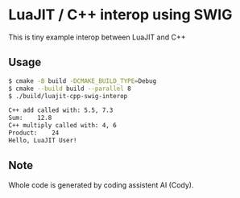 # LuaJIT / C++ interop using SWIG

This is tiny example interop between LuaJIT and C++

## Usage

```bash
$ cmake -B build -DCMAKE_BUILD_TYPE=Debug
$ cmake --build build --parallel 8
$ ./build/luajit-cpp-swig-interop

C++ add called with: 5.5, 7.3
Sum:	12.8
C++ multiply called with: 4, 6
Product:	24
Hello, LuaJIT User!
```


## Note

Whole code is generated by coding assistent AI (Cody).